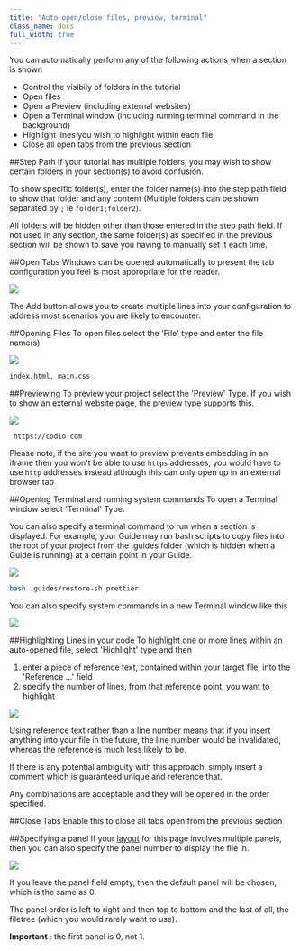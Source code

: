 ```yaml
---
title: "Auto open/close files, preview, terminal"
class_name: docs
full_width: true
---
```


You can automatically perform any of the following actions when a section is shown
- Control the visibily of folders in the tutorial
- Open files
- Open a Preview (including external websites)
- Open a Terminal window (including running terminal command in the background)
- Highlight lines you wish to highlight within each file
- Close all open tabs from the previous section

##Step Path
If your tutorial has multiple folders, you may wish to show certain folders in your section(s) to avoid confusion.

To show specific folder(s), enter the folder name(s) into the step path field to show that folder and any content (Multiple folders can be shown separated by `;` ie `folder1;folder2`).

All folders will be hidden other than those entered in the step path field.  If not used in any section, the same folder(s) as specified in the previous section will be shown to save you having to manually set it each time.

##Open Tabs
Windows can be opened automatically to present the tab configuration you feel is most appropriate for the reader.

![](/img/docs/guides/guide_files.png)

The Add button allows you to create multiple lines into your configuration to address most scenarios you are likely to encounter.

##Opening Files
To open files select the 'File' type and enter the file name(s)

![](/img/docs/guides/type_file.png)

```bash
index.html, main.css
```
##Previewing
To preview your project select the 'Preview' Type. If you wish to show an external website page, the preview type supports this.

![](/img/docs/guides/type_preview.png)

```
 https://codio.com
```

Please note, if the site you want to preview prevents embedding in an iframe then you won't be able to use `https` addresses, you would have to use `http` addresses instead although this can only open up in an external browser tab

##Opening Terminal and running system commands
To open a Terminal window select 'Terminal' Type.  

You can also specify a terminal command to run when a section is displayed. For example, your Guide may run bash scripts to copy files into the root of your project from the .guides folder (which is hidden when a Guide is running) at a certain point in your Guide.

![](/img/docs/guides/type_terminal.png)

```bash
bash .guides/restore-sh prettier
```

You can also specify system commands in a new Terminal window like this

![](/img/docs/guides/terminal_command.png)


##Highlighting Lines in your code
To highlight one or more lines within an auto-opened file, select 'Highlight' type and then  

1. enter a piece of reference text, contained within your target file, into the 'Reference ...' field
2. specify the number of lines, from that reference point, you want to highlight

![](/img/docs/guides/type_highlight.png)


Using reference text rather than a line number means that if you insert anything into your file in the future, the line number would be invalidated, whereas the reference is much less likely to be.

If there is any potential ambiguity with this approach, simply insert a comment which is guaranteed unique and reference that.

Any combinations are acceptable and they will be opened in the order specified.


##Close Tabs
Enable this to close all tabs open from the previous section


##Specifying a panel
If your [layout](/docs/ide/tools/guides/layouts) for this page involves multiple panels, then you can also specify the panel number to display the file in.

![](/img/docs/guides/panel.png)

If you leave the panel field empty, then the default panel will be chosen, which is the same as 0.

The panel order is left to right and then top to bottom and the last of all, the filetree (which you would rarely want to use).

**Important** : the first panel is 0, not 1.
